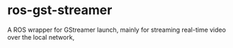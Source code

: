 # ros-gst-streamer
A ROS wrapper for GStreamer launch, mainly for streaming real-time video over the local network,
